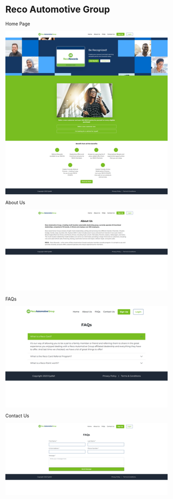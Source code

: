 # Reco Automotive Group

Home Page 
<p align="center"> 
<img src="https://github.com/cfaulkner985/reco-automotive-group/blob/main/Home%20Page.png">
</p>

About Us
<p align="center"> 
<img src="https://github.com/cfaulkner985/reco-automotive-group/blob/main/About%20Us.png">
</p>

FAQs
<p align="center"> 
<img src="https://github.com/cfaulkner985/reco-automotive-group/blob/main/FAQs.png">
</p>

Contact Us
<p align="center"> 
<img src="https://github.com/cfaulkner985/reco-automotive-group/blob/main/Contact%20Us.png">
</p>
